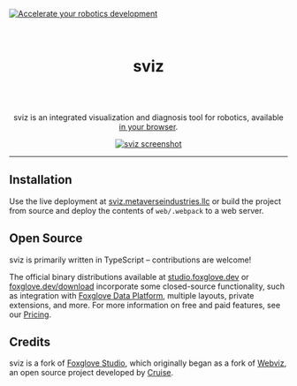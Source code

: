 [![Accelerate your robotics development](https://user-images.githubusercontent.com/14011012/195918769-5aaeedf3-5de2-48fb-951e-7399f2b9e190.png)](https://foxglove.dev)

<br/>

<div align="center">
  <h1>sviz</h1>
  <br />
  <br />

sviz is an integrated visualization and diagnosis tool for robotics, available [in your browser](https://sviz.metaverseindustries.llc/).

  <p align="center">
    <a href="https://sviz.metaverseindustries.llc"><img alt="sviz screenshot" src="/resources/screenshot.png"></a>
  </p>
</div>

<hr />

## Installation

Use the live deployment at [sviz.metaverseindustries.llc](https://sviz.metaverseindustries.llc/) or build the project from source and deploy the contents of `web/.webpack` to a web server.

## Open Source

sviz is primarily written in TypeScript – contributions are welcome!

The official binary distributions available at [studio.foxglove.dev](https://studio.foxglove.dev/) or [foxglove.dev/download](https://foxglove.dev/download) incorporate some closed-source functionality, such as integration with [Foxglove Data Platform](https://foxglove.dev/data-platform), multiple layouts, private extensions, and more. For more information on free and paid features, see our [Pricing](https://foxglove.dev/pricing).

## Credits

sviz is a fork of [Foxglove Studio](https://github.com/foxglove/studio), which originally began as a fork of [Webviz](https://github.com/cruise-automation/webviz), an open source project developed by [Cruise](https://getcruise.com/).
